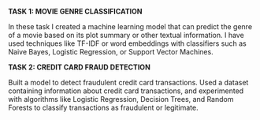 **TASK 1: MOVIE GENRE CLASSIFICATION**

In these task I created a machine learning model that can predict
the genre of a movie based on its plot summary or other textual 
information. I have used techniques like TF-IDF or word embeddings 
with classifiers such as Naive Bayes, Logistic Regression, or
Support Vector Machines.

**TASK 2: CREDIT CARD FRAUD DETECTION**

Built a model to detect fraudulent credit card transactions. Used a
dataset containing information about credit card transactions, and
experimented with algorithms like Logistic Regression, Decision Trees,
and Random Forests to classify transactions as fraudulent or legitimate.
